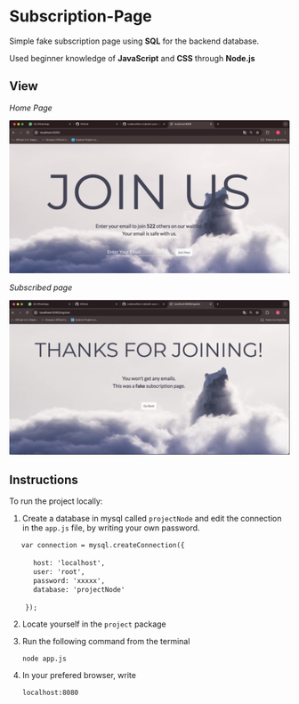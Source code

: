 # Subscription-Page
Simple fake subscription page using **SQL** for the backend database. 

Used beginner knowledge of **JavaScript** and **CSS** through **Node.js**

## View

*Home Page*

![Alt text](img/home.jpeg)

*Subscribed page*

![Alt text](img/subs.png)

## Instructions

To run the project locally:

1. Create a database in mysql called `projectNode` and edit the connection in the `app.js` file, by writing your own password.

  ```
     var connection = mysql.createConnection({
     
        host: 'localhost',
        user: 'root',
        password: 'xxxxx',
        database: 'projectNode'
  
      });

  ```
     
   
2. Locate yourself in the `project` package
3. Run the following command from the terminal
  
   ```
   node app.js
   
   ``` 
4. In your prefered browser, write

    ```
   localhost:8080
   
   ``` 
     
